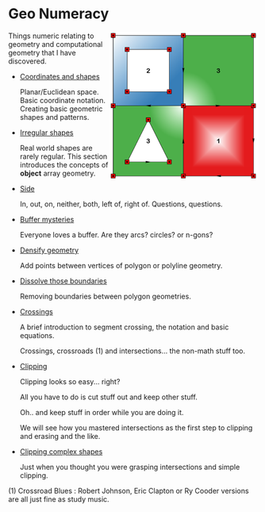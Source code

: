 # Geo Numeracy

<img src="images/polygons_5.png" align="right" width="300"/>

Things numeric relating to geometry and computational geometry that I have discovered.

* [Coordinates and shapes](/docs/coordinates.md)

  Planar/Euclidean space.  Basic coordinate notation. Creating basic geometric shapes and patterns.

* [Irregular shapes](/docs/geometry/Geometry_as_arrays.md)

  Real world shapes are rarely regular.  This section introduces the concepts of **object** array geometry.
  
* [Side](/docs/side.md)

  In, out, on, neither, both, left of, right of.
  Questions, questions.
  
* [Buffer mysteries](/docs/buffer/buffer_mysteries.md)

  Everyone loves a buffer.  Are they arcs? circles? or n-gons? 

* [Densify geometry](/docs/densify/Densify.md)

  Add points between vertices of polygon or polyline geometry.

* [Dissolve those boundaries](/docs/dissolve/Dissolve.md)

  Removing boundaries between polygon geometries.

* [Crossings](/docs/crossings.md)

  A brief introduction to segment crossing, the notation and basic equations.

  Crossings, crossroads (1) and intersections... the non-math stuff too.
  
* [Clipping](/docs/clipping.md)

  Clipping looks so easy... right? 

  All you have to do is cut stuff out and keep other stuff. 

  Oh.. and keep stuff in order while you are doing it.

  We will see how you mastered intersections as the first step to clipping and erasing and the like.

* [Clipping complex shapes](/docs/clipping/clip.md)

  Just when you thought you were grasping intersections and simple clipping.

(1)  Crossroad Blues : Robert Johnson, Eric Clapton or Ry Cooder versions are all just fine as study music.
